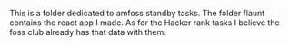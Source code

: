 This is a folder dedicated to amfoss standby tasks.
The folder flaunt contains the react app I made.
As for the Hacker rank tasks I believe the foss club already has that data with them. 
